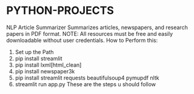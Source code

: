 # PYTHON-PROJECTS
NLP Article Summarizer
Summarizes articles, newspapers, and research papers in PDF format.
NOTE: All resources must be free and easily downloadable without user credentials.
How to Perform this:
1. Set up the Path
2. pip install streamlit
3. pip install lxml[html_clean]
4. pip install newspaper3k
5. pip install streamlit requests beautifulsoup4 pymupdf nltk
6. streamlit run app.py
These are the steps u should follow
